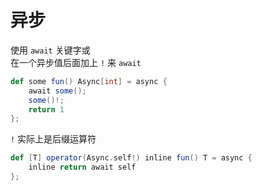 # 异步
使用 `await` 关键字或  
在一个异步值后面加上 `!` 来 `await`  

```scala
def some fun() Async[int] = async {
    await some();
    some()!;
    return 1
};
```

`!` 实际上是后缀运算符

```scala
def [T] operator(Async.self!) inline fun() T = async {
    inline return await self
};
```